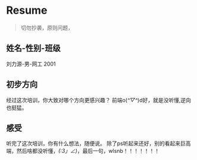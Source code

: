 # Resume

> 切勿抄袭，原则问题，

## 姓名-性别-班级

刘力源-男-网工 2001

## 初步方向

经过这次培训，你大致对哪个方向更感兴趣？
前端o(*^▽^*)d好，就是没听懂,逆向也挺猛。
## 感受

听完了这次培训，你有什么想法，随便说。
除了ps听起来还好，别的看起来巨高端，然后啥都没听懂，_(:3」∠)_，最后一句，wlsnb！！！！！！！
